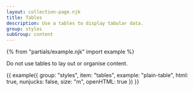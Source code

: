 ```yaml
---
layout: collection-page.njk
title: Tables
description: Use a tables to display tabular data.
group: styles
subGroup: content
---
```


{% from "partials/example.njk" import example %}

Do not use tables to lay out or organise content.

{{ example({ group: "styles", item: "tables", example: "plain-table", html: true, nunjucks: false, size: "m", openHTML: true }) }}

